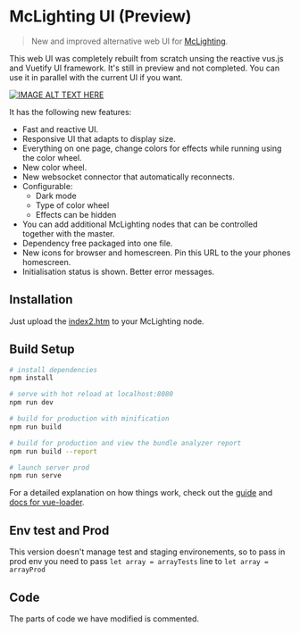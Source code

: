 # McLighting UI (Preview)

> New and improved alternative web UI for [McLighting](https://github.com/toblum/McLighting).

This web UI was completely rebuilt from scratch unsing the reactive vus.js and Vuetify UI framework. It's still in preview and not completed. You can use it in parallel with the current UI if you want.

[![IMAGE ALT TEXT HERE](https://img.youtube.com/vi/lryDPMA2qpY/0.jpg)](https://www.youtube.com/watch?v=lryDPMA2qpY)

It has the following new features:
* Fast and reactive UI.
* Responsive UI that adapts to display size.
* Everything on one page, change colors for effects while running using the color wheel.
* New color wheel.
* New websocket connector that automatically reconnects.
* Configurable:
  * Dark mode
  * Type of color wheel
  * Effects can be hidden
* You can add additional McLighting nodes that can be controlled together with the master.
* Dependency free packaged into one file.
* New icons for browser and homescreen. Pin this URL to the your phones homescreen.
* Initialisation status is shown. Better error messages.

## Installation

Just upload the [index2.htm](https://github.com/toblum/McLightingUI/blob/master/dist/index2.htm) to your McLighting node.

## Build Setup

``` bash
# install dependencies
npm install

# serve with hot reload at localhost:8080
npm run dev

# build for production with minification
npm run build

# build for production and view the bundle analyzer report
npm run build --report

# launch server prod
npm run serve
```

For a detailed explanation on how things work, check out the [guide](http://vuejs-templates.github.io/webpack/) and [docs for vue-loader](http://vuejs.github.io/vue-loader).


## Env test and Prod
This version doesn't manage test and staging environements, so to pass in prod env you need to pass `let array = arrayTests` line to `let array = arrayProd`

## Code
The parts of code we have modified is commented.

